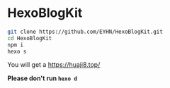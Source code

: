 # HexoBlogKit

``` bash
git clone https://github.com/EYHN/HexoBlogKit.git
cd HexoBlogKit
npm i
hexo s
```

You will get a https://huaji8.top/

**Please don't run `hexo d`**
